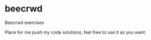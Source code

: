 # beecrwd

Beecrwd exercises

Place for me push my code solutions, feel free to use it as you want.

